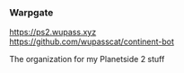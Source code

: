 ### Warpgate

https://ps2.wupass.xyz  
https://github.com/wupasscat/continent-bot

The organization for my Planetside 2 stuff
